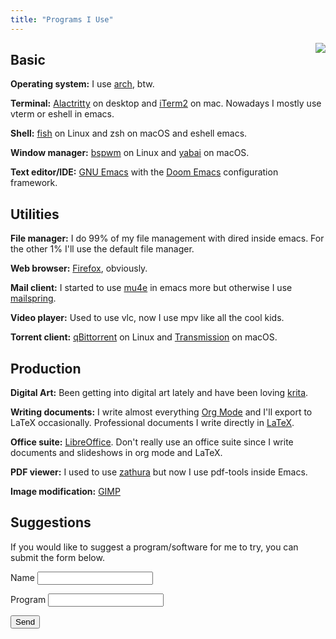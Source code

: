 ```yaml
---
title: "Programs I Use"
---
```


<img align="right" src="/images/logo.webp">

## Basic

**Operating system:**
I use [arch](https://archlinux.org/), btw.

**Terminal:**
[Alactritty](https://alacritty.org/) on desktop and [iTerm2](https://iterm2.com/) on mac.
Nowadays I mostly use vterm or eshell in emacs.

**Shell:**
[fish](https://fishshell.com/) on Linux and zsh on macOS and eshell emacs.

**Window manager:**
[bspwm](https://github.com/baskerville/bspwm) on Linux and [yabai](https://github.com/koekeishiya/yabai) on macOS.

**Text editor/IDE:**
[GNU Emacs](https://www.gnu.org/software/emacs/) with the [Doom Emacs](https://github.com/hlissner/doom-emacs) configuration framework.

## Utilities

**File manager:**
I do 99% of my file management with dired inside emacs.
For the other 1% I'll use the default file manager.

**Web browser:**
[Firefox](https://www.mozilla.org/en-US/firefox/new/), obviously.

**Mail client:**
I started to use [mu4e](https://www.emacswiki.org/emacs/mu4e) in emacs more but otherwise I use [mailspring](https://getmailspring.com/).

**Video player:**
Used to use vlc, now I use mpv like all the cool kids.

**Torrent client:**
[qBittorrent](https://www.qbittorrent.org/) on Linux and [Transmission](https://transmissionbt.com/) on macOS.

## Production

**Digital Art:**
Been getting into digital art lately and have been loving [krita](https://krita.org/en/).

**Writing documents:**
I write almost everything [Org Mode](https://orgmode.org/) and I'll export to LaTeX occasionally.
Professional documents I write directly in [LaTeX](https://www.latex-project.org/).

**Office suite:**
[LibreOffice](https://www.libreoffice.org/).
Don't really use an office suite since I write documents and slideshows in org mode and LaTeX.

**PDF viewer:**
I used to use [zathura](https://pwmt.org/projects/zathura/) but now I use pdf-tools inside Emacs.

**Image modification:**
[GIMP](https://www.gimp.org/)

## Suggestions

If you would like to suggest a program/software for me to try, you can submit the form below.
<p>
  <form name="software" class="suggestion" netlify>
  <p>
      <label>Name <input type="text" name="name" /></label>
  </p>
  <p>
      <label>Program <input type="text" name="program" /></label>
  </p>
  <p>
      <button type="submit">Send</button>
  </p>
  </form>
</p>
